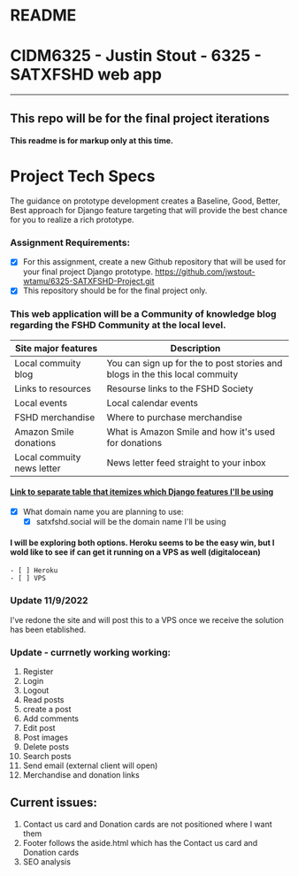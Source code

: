 # README
# CIDM6325 - Justin Stout - 6325 - SATXFSHD web app
---
## This repo will be for the final project iterations
#### This readme is for markup only at this time.
# Project Tech Specs
The guidance on prototype development creates a Baseline, Good, Better, Best approach for Django feature targeting that will provide the best chance for you to realize a rich prototype.

### Assignment Requirements:
- [x] For this assignment, create a new Github repository that will be used for your final project Django prototype.  https://github.com/jwstout-wtamu/6325-SATXFSHD-Project.git
- [x] This repository should be for the final project only. 
### This web application will be a Community of knowledge blog regarding the FSHD Community at the local level.
| Site major features      | Description |
| ----------- | ----------- |
| Local commuity blog      | You can sign up for the to post stories and blogs in the this local commuity       |
| Links to resources   | Resourse links to the FSHD Society        |
| Local events   | Local calendar events        |
| FSHD merchandise   | Where to purchase merchandise        |
| Amazon Smile donations  | What is Amazon Smile and how it's used for donations        |
| Local commuity news letter   | News letter feed straight to your inbox       |

#### [Link to  separate table that itemizes which Django features I'll be using](https://github.com/jwstout-wtamu/6325-SATXFSHD-Project/blob/main/django_feature.md)

- [x] What domain name you are planning to use: 	
	- [x] satxfshd.social will be the domain name I'll be using

#### I will be exploring both options. Heroku seems to be the easy win, but I wold like to see if can get it running on a VPS as well (digitalocean)
	- [ ] Heroku
	- [ ] VPS
### Update 11/9/2022
I've redone the site and will post this to a VPS once we receive the solution has been etablished.

### Update - currnetly working working:
1. Register
2. Login
3. Logout
4. Read posts
5. create a post
6. Add comments
7. Edit post
8. Post images
9. Delete posts
10. Search posts
11. Send email (external client will open)
12. Merchandise and donation links


## Current issues:
1. Contact us card and Donation cards are not positioned where I want them
2. Footer follows the aside.html which has the Contact us card and Donation cards
3. SEO analysis

